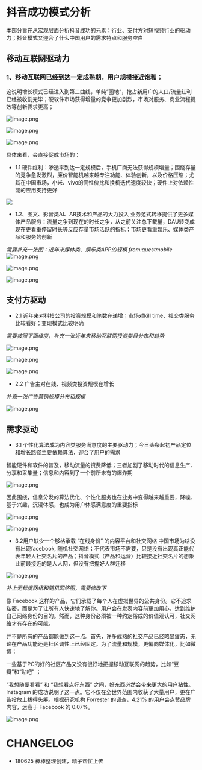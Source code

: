 # 抖音成功模式分析

本部分旨在从宏观层面分析抖音成功的元素；行业、支付方对短视频行业的驱动力；抖音模式又迎合了什么中国用户的需求特点和服务空白

## 移动互联网驱动力

### 1、移动互联网已经到达一定成熟期，用户规模接近饱和；

这说明增长模式已经进入到第二曲线，单纯“圈地“，抢占新用户的人口/流量红利已经被收割完毕；硬软件市场获得增量的竞争更加剧烈，市场对服务、商业流程提效等创新要求更高；

![image.png](https://upload-images.jianshu.io/upload_images/7259374-c959efea2b3e3e7b.png?imageMogr2/auto-orient/strip%7CimageView2/2/w/1240)

![image.png](https://upload-images.jianshu.io/upload_images/7259374-22faecca59321cd4.png?imageMogr2/auto-orient/strip%7CimageView2/2/w/1240)

![image.png](https://upload-images.jianshu.io/upload_images/7259374-d7bc7120df736968.png?imageMogr2/auto-orient/strip%7CimageView2/2/w/1240)

具体来看，会直接促成市场的：

- 1.1	硬件红利：渗透率到达一定规模后，手机厂商无法获得规模增量；围绕存量的竞争愈发激烈，廉价智能机越来越专注功能、体验创新，以及价格压缩；尤其在中国市场，小米、vivo的高性价比和换机迭代速度较快；硬件上对依赖性能的应用支持更好 

![](https://upload-images.jianshu.io/upload_images/7259374-ef359350db2bde7d.png?imageMogr2/auto-orient/strip%7CimageView2/2/w/1240)

- 1.2、图文、影音类AI、AR技术和产品的大力投入
业务范式转移提供了更多媒体产品服务：流量之争到现在的时长之争，从之前关注总下载量，DAU转变成现在更看重停留时长等反应存量市场活跃的指标；市场更看重娱乐、媒体类产品和服务的创新

*需要补充一张图：近年来媒体类、娱乐类APP的规模 from:questmobile*
![image.png](https://upload-images.jianshu.io/upload_images/7259374-2df95ae55f625616.png?imageMogr2/auto-orient/strip%7CimageView2/2/w/1240)

![image.png](https://upload-images.jianshu.io/upload_images/7259374-dac2c1b8f589b049.png?imageMogr2/auto-orient/strip%7CimageView2/2/w/1240)

![image.png](https://upload-images.jianshu.io/upload_images/7259374-ea6574cd567c286a.png?imageMogr2/auto-orient/strip%7CimageView2/2/w/1240)


## 支付方驱动

- 2.1 近年来对科技公司的投资规模和笔数在递增；市场对kill time、社交类服务比较看好；变现模式比较明确

*需要按照下面维度，补充一张近年来移动互联网投资类目分布和趋势*

![image.png](https://upload-images.jianshu.io/upload_images/7259374-a561c4bccc929f67.png?imageMogr2/auto-orient/strip%7CimageView2/2/w/1240)

![image.png](https://upload-images.jianshu.io/upload_images/7259374-da60ebe6e789360d.png?imageMogr2/auto-orient/strip%7CimageView2/2/w/1240)


![image.png](https://upload-images.jianshu.io/upload_images/7259374-56acf929e6550954.png?imageMogr2/auto-orient/strip%7CimageView2/2/w/1240)

- 2.2 广告主对在线、视频类投资规模在增长

*补充一张广告营销规模分布和规模*

![image.png](https://upload-images.jianshu.io/upload_images/7259374-f2c00ca7dbb78faf.png?imageMogr2/auto-orient/strip%7CimageView2/2/w/1240)

## 需求驱动

- 3.1 个性化算法成为内容类服务满意度的主要驱动力；今日头条起初产品定位和增长路径主要依赖算法，迎合了用户的需求

智能硬件和软件的普及，移动流量的资费降低；三者加剧了移动时代的信息生产、分享和采集量；信息和内容到了一个前所未有的爆炸期
	
![image.png](https://upload-images.jianshu.io/upload_images/7259374-9e49f252a4f0ebd5.png?imageMogr2/auto-orient/strip%7CimageView2/2/w/1240)

因此围绕，信息分发的算法优化、个性化服务也在业务中变得越来越重要，降噪、基于兴趣，沉浸体感，也成为用户体感满意度的重要指标

![image.png](https://upload-images.jianshu.io/upload_images/7259374-b4d47ce259dda987.png?imageMogr2/auto-orient/strip%7CimageView2/2/w/1240)

![image.png](https://upload-images.jianshu.io/upload_images/7259374-5a4be07013bb21a9.png?imageMogr2/auto-orient/strip%7CimageView2/2/w/1240)

- 3.2用户缺少一个够格承载 “在线身份” 的内容平台和社交网络
中国市场为啥没有出现facebook, 随机社交网络；不代表市场不需要，只是没有出现真正能代表年轻人社交名片的产品；抖音模式（产品和运营）比较接近社交名片的想象
此前最接近的是人人网，但没有把握好人群迁移

![image.png](https://upload-images.jianshu.io/upload_images/7259374-af1cef9427b3dde1.png?imageMogr2/auto-orient/strip%7CimageView2/2/w/1240)

*补上无标度网络和随机网络图，需要修改下*

像 Facebook 这样的产品，它们承载了每个人在虚拟世界的公共身份。它不追求私密，而是为了让所有人快速地了解你。用户会在发表内容前更加用心，达到维护自己网络身份的目的。然而，这种身份必须被一种约定俗成的价值观认可，社交网络才有存在的可能。

并不是所有的产品都能做到这一点。首先，许多成熟的社交产品已经略显疲态，无论在产品功能还是社区调性上已经固定。为了流量和规模，更偏向媒体化，比如微博；

一些基于PC的好的社区产品又没有很好地把握移动互联网的趋势，比如“豆瓣”和“贴吧” ；

“我想随便看看” 和 “我想看点好东西” 之间，好东西必然会带来更大的用户粘性。Instagram 的成功说明了这一点。它不仅在全世界范围内收获了大量用户，更在广告投放上拔得头筹。根据研究机构 Forrester 的调查，4.21% 的用户会点赞品牌内容，远高于 Facebook 的 0.07%。

![image.png](https://upload-images.jianshu.io/upload_images/7259374-ac54d8974ca8d000.png?imageMogr2/auto-orient/strip%7CimageView2/2/w/1240)

# CHANGELOG

- 180625 棒棒整理创建，晴子帮忙上传